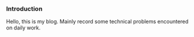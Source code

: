 ### Introduction
Hello, this is my blog. Mainly record some technical problems encountered on daily work.


